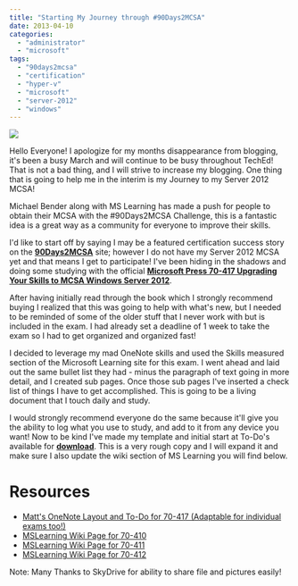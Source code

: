 ```yaml
---
title: "Starting My Journey through #90Days2MCSA"
date: 2013-04-10
categories: 
  - "administrator"
  - "microsoft"
tags: 
  - "90days2mcsa"
  - "certification"
  - "hyper-v"
  - "microsoft"
  - "server-2012"
  - "windows"
---
```


![](/assets/images/posts/90dayshead.jpg)

Hello Everyone! I apologize for my months disappearance from blogging, it's been a busy March and will continue to be busy throughout TechEd! That is not a bad thing, and I will strive to increase my blogging. One thing that is going to help me in the interim is my Journey to my Server 2012 MCSA!

Michael Bender along with MS Learning has made a push for people to obtain their MCSA with the #90Days2MCSA Challenge, this is a fantastic idea is a great way as a community for everyone to improve their skills.

I'd like to start off by saying I may be a featured certification success story on the **[90Days2MCSA](http://www.90days2mcsa.com)** site; however I do not have my Server 2012 MCSA yet and that means I get to participate! I've been hiding in the shadows and doing some studying with the official **[Microsoft Press 70-417 Upgrading Your Skills to MCSA Windows Server 2012](https://www.amazon.com/dp/0735673047/ref=as_li_qf_sp_asin_til?tag=mattblogsit-20&camp=0&creative=0&linkCode=as1&creativeASIN=0735673047&adid=0KM36VK6Q9DZP11YE4Z0&)**.

<!--more-->

After having initially read through the book which I strongly recommend buying I realized that this was going to help with what's new, but I needed to be reminded of some of the older stuff that I never work with but is included in the exam. I had already set a deadline of 1 week to take the exam so I had to get organized and organized fast!

I decided to leverage my mad OneNote skills and used the Skills measured section of the Microsoft Learning site for this exam. I went ahead and laid out the same bullet list they had - minus the paragraph of text going in more detail, and I created sub pages. Once those sub pages I've inserted a check list of things I have to get accomplished. This is going to be a living document that I touch daily and study.

I would strongly recommend everyone do the same because it'll give you the ability to log what you use to study, and add to it from any device you want! Now to be kind I've made my template and initial start at To-Do's available for **[download](http://sdrv.ms/10Ic352)**. This is a very rough copy and I will expand it and make sure I also update the wiki section of MS Learning you will find below.

# Resources

- [Matt's OneNote Layout and To-Do for 70-417 (Adaptable for individual exams too!)](http://sdrv.ms/10Ic352)
- [MSLearning Wiki Page for 70-410](http://borntolearn.mslearn.net/certification/server/w/wiki/491.410-installing-and-configuring-windows-server-2012.aspx#fbid=Rv-iuO-x-sz)
- [MSLearning Wiki Page for 70-411](http://borntolearn.mslearn.net/certification/server/w/wiki/492.411-administering-windows-server-2012.aspx#fbid=Rv-iuO-x-sz)
- [MSLearning Wiki Page for 70-412](http://borntolearn.mslearn.net/certification/server/w/wiki/492.411-administering-windows-server-2012.aspx#fbid=Rv-iuO-x-sz)

Note: Many Thanks to SkyDrive for ability to share file and pictures easily!
